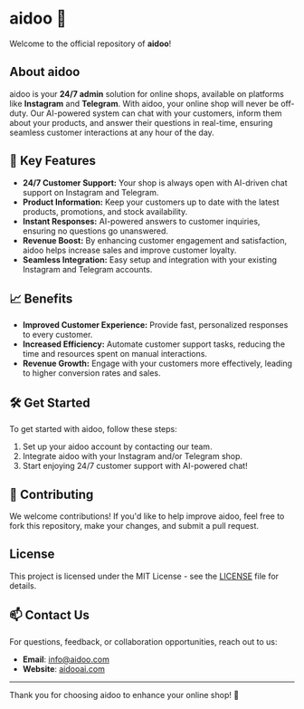 # aidoo 🌟

Welcome to the official repository of **aidoo**! 

## About aidoo

aidoo is your **24/7 admin** solution for online shops, available on platforms like **Instagram** and **Telegram**. With aidoo, your online shop will never be off-duty. Our AI-powered system can chat with your customers, inform them about your products, and answer their questions in real-time, ensuring seamless customer interactions at any hour of the day.

## 🎯 Key Features

- **24/7 Customer Support:** Your shop is always open with AI-driven chat support on Instagram and Telegram.
- **Product Information:** Keep your customers up to date with the latest products, promotions, and stock availability.
- **Instant Responses:** AI-powered answers to customer inquiries, ensuring no questions go unanswered.
- **Revenue Boost:** By enhancing customer engagement and satisfaction, aidoo helps increase sales and improve customer loyalty.
- **Seamless Integration:** Easy setup and integration with your existing Instagram and Telegram accounts.

## 📈 Benefits

- **Improved Customer Experience:** Provide fast, personalized responses to every customer.
- **Increased Efficiency:** Automate customer support tasks, reducing the time and resources spent on manual interactions.
- **Revenue Growth:** Engage with your customers more effectively, leading to higher conversion rates and sales.

## 🛠️ Get Started

To get started with aidoo, follow these steps:

1. Set up your aidoo account by contacting our team.
2. Integrate aidoo with your Instagram and/or Telegram shop.
3. Start enjoying 24/7 customer support with AI-powered chat!

## 🤝 Contributing

We welcome contributions! If you'd like to help improve aidoo, feel free to fork this repository, make your changes, and submit a pull request.

## License

This project is licensed under the MIT License - see the [LICENSE](LICENSE) file for details.

## 📫 Contact Us

For questions, feedback, or collaboration opportunities, reach out to us:  
- **Email**: [info@aidoo.com](mailto:info@aidoo.com)  
- **Website**: [aidooai.com](http://aidooai.com/) 

---

Thank you for choosing aidoo to enhance your online shop! 🎉
